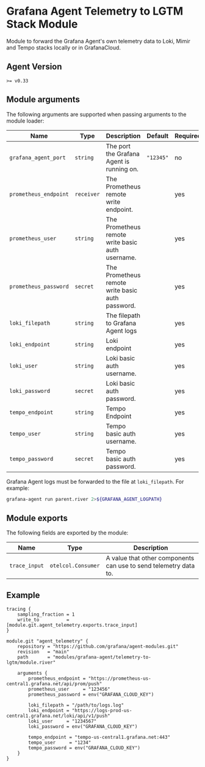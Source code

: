 # Grafana Agent Telemetry to LGTM Stack Module

Module to forward the Grafana Agent's own telemetry data to Loki, Mimir and Tempo stacks locally or in GrafanaCloud.

## Agent Version

`>= v0.33`

## Module arguments

The following arguments are supported when passing arguments to the module
loader:

| Name | Type | Description | Default | Required
| ---- | ---- | ----------- | ------- | --------
| `grafana_agent_port`  | `string`   | The port the Grafana Agent is running on. | `"12345"` | no
| `prometheus_endpoint` | `receiver` | The Prometheus remote write endpoint. | | yes
| `prometheus_user`     | `string`   | The Prometheus remote write basic auth username. | | yes
| `prometheus_password` | `secret`   | The Prometheus remote write basic auth password. | | yes
| `loki_filepath`       | `string`   | The filepath to Grafana Agent logs | | yes
| `loki_endpoint`       | `string`   | Loki endpoint | | yes
| `loki_user`           | `string`   | Loki basic auth username. | | yes
| `loki_password`       | `secret`   | Loki basic auth password. | | yes
| `tempo_endpoint`      | `string`   | Tempo Endpoint | | yes
| `tempo_user`          | `string`   | Tempo basic auth username. | | yes
| `tempo_password`      | `secret`   | Tempo basic auth password. | | yes

Grafana Agent logs must be forwarded to the file at `loki_filepath`. For example:

```bash
grafana-agent run parent.river 2>${GRAFANA_AGENT_LOGPATH}
```

## Module exports

The following fields are exported by the module:

| Name | Type | Description
| ---- | ---- | -----------
| `trace_input` | `otelcol.Consumer` | A value that other components can use to send telemetry data to.

## Example

```
tracing {
	sampling_fraction = 1
	write_to          = [module.git.agent_telemetry.exports.trace_input]
}

module.git "agent_telemetry" {
    repository = "https://github.com/grafana/agent-modules.git"
    revision   = "main"
    path       = "modules/grafana-agent/telemetry-to-lgtm/module.river"

    arguments {
        prometheus_endpoint = "https://prometheus-us-central1.grafana.net/api/prom/push"
        prometheus_user     = "123456"
        prometheus_password = env("GRAFANA_CLOUD_KEY")

        loki_filepath = "/path/to/logs.log"
        loki_endpoint = "https://logs-prod-us-central1.grafana.net/loki/api/v1/push"
        loki_user     = "1234567"
        loki_password = env("GRAFANA_CLOUD_KEY")

        tempo_endpoint = "tempo-us-central1.grafana.net:443"
        tempo_user     = "1234"
        tempo_password = env("GRAFANA_CLOUD_KEY")
    }
}
```
